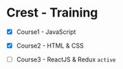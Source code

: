 
  

# Crest - Training


- [x] Course1 - JavaScript

- [x] Course2 - HTML & CSS

- [ ] Course3 - ReactJS & Redux		`active`